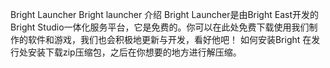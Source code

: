 Bright Launcher
Bright launcher 介绍
Bright Launcher是由Bright East开发的Bright Studio一体化服务平台，它是免费的。你可以在此处免费下载使用我们制作的软件和游戏，我们也会积极地更新与开发，看好他吧！
如何安装Bright
在发行处安装下载zip压缩包，之后在你想要的地方进行解压缩。
